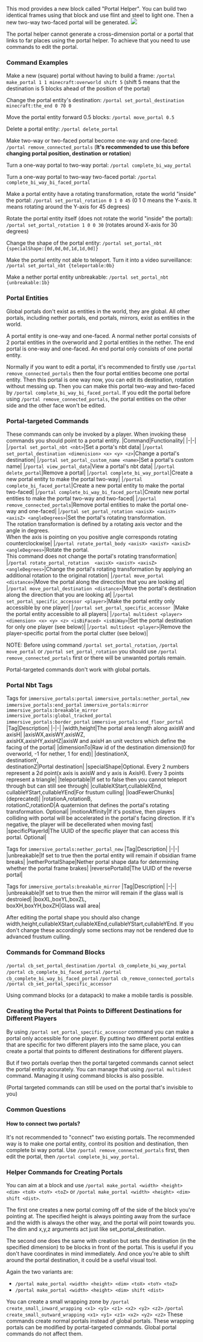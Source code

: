 This mod provides a new block called "Portal Helper".
You can build two identical frames using that block and use flint and steel to light one. Then a new two-way two-faced portal will be generated.
![](https://i.ibb.co/FXfD6Fq/2020-06-11-16-58-26.png)

The portal helper cannot generate a cross-dimension portal or a portal that links to far places using the portal helper. To achieve that you need to use commands to edit the portal.

### Command Examples
Make a new (square) portal without having to build a frame: `/portal make_portal 1 1 minecraft:overworld shift 5` (shift 5 means that the destination is 5 blocks ahead of the position of the portal)

Change the portal entity's destination: `/portal set_portal_destination minecraft:the_end 0 70 0`

Move the portal entity forward 0.5 blocks: `/portal move_portal 0.5`

Delete a portal entity: `/portal delete_portal`

Make two-way or two-faced portal become one-way and one-faced: `/portal remove_connected_portals` (**It's recommended to use this before changing portal position, destination or rotation**)

Turn a one-way portal to two-way portal: `/portal complete_bi_way_portal`

Turn a one-way portal to two-way two-faced portal: `/portal complete_bi_way_bi_faced_portal`

Make a portal entity have a rotating transformation, rotate the world "inside" the portal: `/portal set_portal_rotation 0 1 0 45` (0 1 0 means the Y-axis. It means rotating around the Y-axis for 45 degrees)

Rotate the portal entity itself (does not rotate the world "inside" the portal): `/portal set_portal_rotation 1 0 0 30` (rotates around X-axis for 30 degrees)

Change the shape of the portal entity: `/portal set_portal_nbt {specialShape:[0d,0d,0d,1d,1d,0d]}`

Make the portal entity not able to teleport. Turn it into a video surveillance: `/portal set_portal_nbt {teleportable:0b}`

Make a nether portal entity unbreakable: `/portal set_portal_nbt {unbreakable:1b}`

### Portal Entities
Global portals don't exist as entities in the world, they are global. All other portals, including nether portals, end portals, mirrors, exist as entities in the world.

A portal entity is one-way and one-faced. A normal nether portal consists of 2 portal entities in the overworld and 2 portal entities in the nether. The end portal is one-way and one-faced. An end portal only consists of one portal entity.

Normally if you want to edit a portal, it's recommended to firstly use `/portal remove_connected_portals` then the four portal entities become one portal entity. Then this portal is one way now, you can edit its destination, rotation without messing up. Then you can make this portal two-way and two-faced by `/portal complete_bi_way_bi_faced_portal`. If you edit the portal before using `/portal remove_connected_portals`, the portal entities on the other side and the other face won't be edited.

### Portal-targeted Commands
These commands can only be invoked by a player. When invoking these commands you should point to a portal entity.
|Command|Functionality|
|-|-|
|`/portal set_portal_nbt <nbt>`|Set a porta's nbt data|
|`/portal set_portal_destination <dimenision> <x> <y> <z>`|Change a portal's destination|
|`/portal set_portal_custom_name <name>`|Set a portal's custom name|
|`/portal view_portal_data`|View a portal's nbt data|
|`/portal delete_portal`|Remove a portal|
|`/portal complete_bi_way_portal`|Create a new portal entity to make the portal two-way|
|`/portal complete_bi_faced_portal`|Create a new portal entity to make the portal two-faced|
|`/portal complete_bi_way_bi_faced_portal`|Create new portal entities to make the portal two-way and two-faced|
|`/portal remove_connected_portals`|Remove portal entities to make the portal one-way and one-faced|
|`/portal set_portal_rotation <axisX> <axisY> <axisZ> <angleDegrees>`|Set the portal's rotating transformation.<br>The rotation transformation is defined by a rotating axis vector and the angle in degrees.<br>When the axis is pointing on you positive angle corresponds rotating counterclockwise|
|`/portal rotate_portal_body <axisX> <axisY> <axisZ> <angleDegrees>`|Rotate the portal.<br>This command does not change the portal's rotating transformation|
|`/portal rotate_portal_rotation  <axisX> <axisY> <axisZ> <angleDegrees>`|Change the portal's rotating transformation by applying an additional rotation to the original rotation|
|`/portal move_portal <distance>`|Move the portal along the direcction that you are looking at|
|`/portal move_portal_destination <distance>`|Move the portal's destination along the direction that you are looking at|
|`/portal set_portal_specific_accessor <player>`|Make the portal entity only accessible by one player|
|`/portal set_portal_specific_accessor `|Make the portal entity accessible to all players|
|`/portal multidest <player> <dimension> <x> <y> <z> <isBiFaced> <isBiWay>`|Set the portal destination for only one player (see below)|
|`/portal multidest <player>`|Remove the player-specific portal from the portal clutter (see below)|

NOTE: Before using command `/portal set_portal_rotation`, `/portal move_portal` or `/portal set_portal_rotation` you should use `/portal remove_connected_portals` first or there will be unwanted portals remain.

Portal-targeted commands don't work with global portals.

### Portal Nbt Tags
Tags for `immersive_portals:portal` `immersive_portals:nether_portal_new` `immersive_portals:end_portal` `immersive_portals:mirror` `immersive_portals:breakable_mirror` `immersive_portals:global_tracked_portal`  `immersive_portals:border_portal` `immersive_portals:end_floor_portal`
|Tag|Description|
|-|-|
|width,height|The portal area length along axisW and axisH|
|axisWX,axisWY,axisWZ,<br>axisHX,axisHY,axisHZ|axisW and axisH an unit vectors which define the facing of the portal|
|dimensionTo|Raw id of the destination dimension(0 for overworld, -1 for nether, 1 for end)|
|destinationX,<br>destinationY,<br>destinationZ|Portal destination|
|specialShape|Optional. Every 2 numbers represent a 2d point(x axis is axisW and y axis is AxisH). Every 3 points represent a triangle|
|teleportable|If set to false then you cannot teleport through but can still see through|
|cullableXStart,cullableXEnd,<br>cullableYStart,cullableYEnd|For frustum culling|
|loadFewerChunks|(deprecated)|
|rotationA,rotationB,<br>rotationC,rotationD|A quaternion that defines the portal's rotating transformation. Optional|
|motionAffinity|If it's positive, then players colliding with portal will be accelerated in the portal's facing direction. If it's negative, the player will be decellerated when moving fast|
|specificPlayerId|The UUID of the specific player that can access this portal. Optional|

Tags for `immersive_portals:nether_portal_new`
|Tag|Description|
|-|-|
|unbreakable|If set to true then the portal entity will remain if obsidian frame breaks|
|netherPortalShape|Nether portal shape data for determining whether the portal frame brakes|
|reversePortalId|The UUID of the reverse portal|

Tags for `immersive_portals:breakable_mirror`
|Tag|Description|
|-|-|
|unbreakable|If set to true then the mirror will remain if the glass wall is destroied|
|boxXL,boxYL,boxZL,<br>boxXH,boxYH,boxZH|Glass wall area|

After editing the portal shape you should also change width,height,cullableXStart,cullableXEnd,cullableYStart,cullableYEnd.
If you don't change these accordingly some sections may not be rendered due to advanced frustum culling.

### Commands for Command Blocks
`/portal cb_set_portal_destination` `/portal cb_complete_bi_way_portal` `/portal cb_complete_bi_faced_portal` `/portal cb_complete_bi_way_bi_faced_portal` `/portal cb_remove_connected_portals` `/portal cb_set_portal_specific_accessor`

Using command blocks (or a datapack) to make a mobile tardis is possible.

### Creating the Portal that Points to Different Destinations for Different Players
By using `/portal set_portal_specific_accessor` command you can make a portal only accessible for one player. By putting two different portal entities that are specific for two different players into the same place, you can create a portal that points to different destinations for different players.

But if two portals overlap then the portal targeted commands cannot select the portal entity accurately. You can manage that using `/portal multidest` command. Managing it using command blocks is also possible.

(Portal targeted commands can still be used on the portal that's invisible to you)

### Common Questions

#### How to connect two portals?
It's not recommended to "connect" two existing portals. The recommended way is to make one portal entity, control its position and destination, then complete bi way portal. Use `/portal remove_connected_portals` first, then edit the portal, then `/portal complete_bi_way_portal`.

### Helper Commands for Creating Portals

You can aim at a block and use `/portal make_portal <width> <height> <dim> <toX> <toY> <toZ>` or `/portal make_portal <width> <height> <dim> shift <dist>`.

The first one creates a new portal coming off of the side of the block you're pointing at. The specified height is always pointing away from the surface and the width is always the other way, and the portal will point towards you. The dim and x,y,z arguments act just like set_portal_destination.

The second one does the same with creation but sets the destination (in the specified dimension) to be <dist> blocks in front of the portal. This is useful if you don't have coordinates in mind immediately. And once you're able to shift around the portal destination, it could be a useful visual tool.

Again the two variants are:
- `/portal make_portal <width> <height> <dim> <toX> <toY> <toZ>`
- `/portal make_portal <width> <height> <dim> shift <dist>`


You can create a small wrapping zone by `/portal create_small_inward_wrapping <x1> <y1> <z1> <x2> <y2> <z2>` `/portal create_small_outward_wrapping <x1> <y1> <z1> <x2> <y2> <z2>`
These commands create normal portals instead of global portals. These wrapping portals can be modified by portal-targeted commands. Global portal commands do not affect them.

